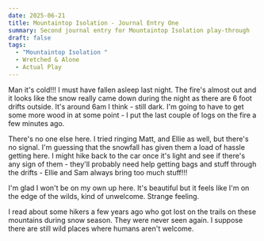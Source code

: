 ```yaml
---
date: 2025-06-21
title: Mountaintop Isolation - Journal Entry One
summary: Second journal entry for Mountaintop Isolation play-through
draft: false
tags:
  - "Mountaintop Isolation "
  - Wretched & Alone
  - Actual Play
---
```

Man it's cold!!! I must have fallen asleep last night. The fire's almost out and it looks like the snow really came down during the night as there are 6 foot drifts outside. It's around 6am I think - still dark. I'm going to have to get some more wood in at some point - I put the last couple of logs on the fire a few minutes ago.

There's no one else here. I tried ringing Matt, and Ellie as well, but there's no signal. I'm guessing that the snowfall has given them a load of hassle getting here. I might hike back to the car once it's light and see if there's any sign of them - they'll probably need help getting bags and stuff through the drifts - Ellie and Sam always bring too much stuff!!!

I'm glad I won't be on my own up here. It's beautiful but it feels like I'm on the edge of the wilds, kind of unwelcome. Strange feeling.

I read about some hikers a few years ago who got lost on the trails on these mountains during snow season. They were never seen again. I suppose there are still wild places where humans aren't welcome.